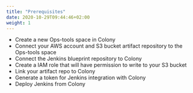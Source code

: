 ```yaml
---
title: "Prerequisites"
date: 2020-10-29T09:44:46+02:00
weight: 1
---
```


* Create a new Ops-tools space in Colony
* Connect your AWS account and S3 bucket artifact repository to the Ops-tools space
* Connect the Jenkins blueprint repository to Colony
* Create a IAM role that will have permission to write to your S3 bucket
* Link your artifact repo to Colony
* Generate a token for Jenkins integration with Colony
* Deploy Jenkins from Colony
